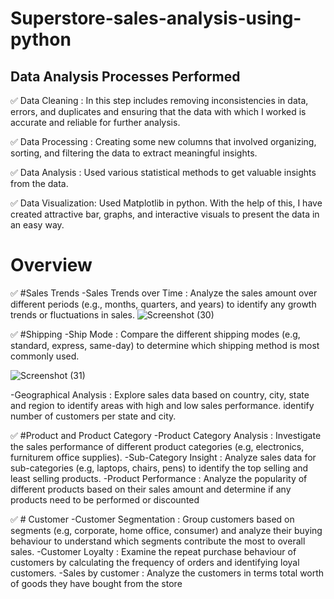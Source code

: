 # Superstore-sales-analysis-using-python
## Data Analysis Processes Performed 

✅ Data Cleaning : In this step includes removing inconsistencies in data, errors, and duplicates and ensuring that the data with which I worked is accurate and reliable for further analysis.

✅ Data Processing : Creating some new columns that involved organizing, sorting, and filtering the data to extract meaningful insights.

✅ Data Analysis : Used various statistical methods to get valuable insights from the data.

✅ Data Visualization: Used Matplotlib in python. With the help of this, I have created attractive bar, graphs, and interactive visuals to present the data in an easy way.

# Overview

✅ #Sales Trends
-Sales Trends over Time : Analyze the sales amount over different periods (e.g., months, quarters, and years) to identify any growth trends or fluctuations in sales.
![Screenshot (30)](https://github.com/Swapsonone10/Superstore-sales-analysis-using-python/assets/106740366/2bca35e7-9af7-41e9-ac11-689187b502a0)


✅ #Shipping 
-Ship Mode : Compare the different shipping modes (e.g, standard, express, same-day) to determine which shipping method is most  commonly used.

![Screenshot (31)](https://github.com/Swapsonone10/Superstore-sales-analysis-using-python/assets/106740366/851ac81c-8e68-4d7c-8f9f-c0d744eab64c)

-Geographical Analysis : Explore sales data based on country, city, state and region to identify areas with high and low sales performance. identify number of customers per state and city.


✅ #Product and Product Category
-Product Category Analysis : Investigate the sales performance of different product categories (e.g, electronics, furniturem office supplies).
-Sub-Category Insight : Analyze sales data for sub-categories (e.g, laptops, chairs, pens) to identify the top selling and least selling products.
-Product Performance : Analyze the popularity of different products based on their sales amount and determine if any products need to be performed or discounted

✅ # Customer
-Customer Segmentation : Group customers based on segments (e.g, corporate, home office, consumer) and analyze their buying behaviour to understand which segments contribute the most to overall sales.
-Customer Loyalty : Examine the repeat purchase behaviour of customers by calculating the frequency of orders and identifying loyal customers.
-Sales by customer : Analyze the customers in terms total worth of goods they have bought from the store

